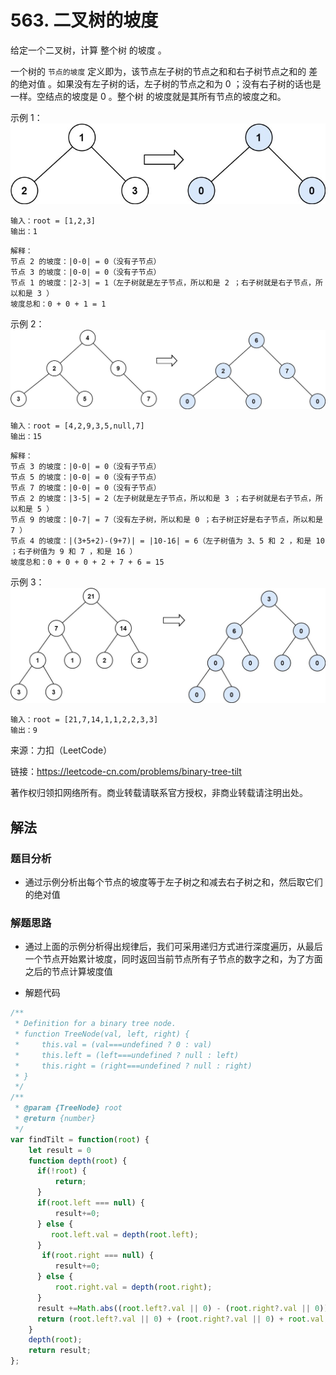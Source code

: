 # 563. 二叉树的坡度

给定一个二叉树，计算 整个树 的坡度 。

一个树的 ```节点的坡度``` 定义即为，该节点左子树的节点之和和右子树节点之和的 差的绝对值 。如果没有左子树的话，左子树的节点之和为 0 ；没有右子树的话也是一样。空结点的坡度是 0 。整个树 的坡度就是其所有节点的坡度之和。

示例 1：
![示例1](./img/tilt1.jpeg)

```text
输入：root = [1,2,3]
输出：1
```

```text
解释：
节点 2 的坡度：|0-0| = 0（没有子节点）
节点 3 的坡度：|0-0| = 0（没有子节点）
节点 1 的坡度：|2-3| = 1（左子树就是左子节点，所以和是 2 ；右子树就是右子节点，所以和是 3 ）
坡度总和：0 + 0 + 1 = 1
```

示例 2：
![示例2](./img/tilt2.jpeg)

```text
输入：root = [4,2,9,3,5,null,7]
输出：15
```

```test
解释：
节点 3 的坡度：|0-0| = 0（没有子节点）
节点 5 的坡度：|0-0| = 0（没有子节点）
节点 7 的坡度：|0-0| = 0（没有子节点）
节点 2 的坡度：|3-5| = 2（左子树就是左子节点，所以和是 3 ；右子树就是右子节点，所以和是 5 ）
节点 9 的坡度：|0-7| = 7（没有左子树，所以和是 0 ；右子树正好是右子节点，所以和是 7 ）
节点 4 的坡度：|(3+5+2)-(9+7)| = |10-16| = 6（左子树值为 3、5 和 2 ，和是 10 ；右子树值为 9 和 7 ，和是 16 ）
坡度总和：0 + 0 + 0 + 2 + 7 + 6 = 15
```

示例 3：
![示例3](./img/tilt3.jpeg)

```text
输入：root = [21,7,14,1,1,2,2,3,3]
输出：9
```

来源：力扣（LeetCode）

链接：https://leetcode-cn.com/problems/binary-tree-tilt

著作权归领扣网络所有。商业转载请联系官方授权，非商业转载请注明出处。

## 解法

### 题目分析

- 通过示例分析出每个节点的坡度等于左子树之和减去右子树之和，然后取它们的绝对值

### 解题思路

- 通过上面的示例分析得出规律后，我们可采用递归方式进行深度遍历，从最后一个节点开始累计坡度，同时返回当前节点所有子节点的数字之和，为了方面之后的节点计算坡度值

- 解题代码

```js
/**
 * Definition for a binary tree node.
 * function TreeNode(val, left, right) {
 *     this.val = (val===undefined ? 0 : val)
 *     this.left = (left===undefined ? null : left)
 *     this.right = (right===undefined ? null : right)
 * }
 */
/**
 * @param {TreeNode} root
 * @return {number}
 */
var findTilt = function(root) {
    let result = 0
    function depth(root) {
      if(!root) {
          return;
      }
      if(root.left === null) {
          result+=0;
      } else {
         root.left.val = depth(root.left);
      }
       if(root.right === null) {
          result+=0;
      } else {
          root.right.val = depth(root.right);
      }
      result +=Math.abs((root.left?.val || 0) - (root.right?.val || 0));
      return (root.left?.val || 0) + (root.right?.val || 0) + root.val;
    }
    depth(root);
    return result;
};
```
